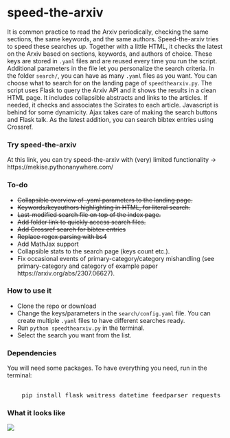 <h1>speed-the-arxiv</h1>
<p> It is common practice to read the Arxiv periodically, checking the same sections, the same keywords, and the same authors. Speed-the-arxiv tries to speed these searches up.
    Together with a little HTML, it checks the latest on the Arxiv based on sections, keywords, and authors of choice. 
    These keys are stored in <code>.yaml</code> files and are reused every time you run the script. Additional parameters in the file let you personalize the search criteria. 
    In the folder <code>search/</code>, you can have as many <code>.yaml</code> files as you want. You can choose what to search for on the landing page of <code>speedthearxiv.py</code>.
    The script uses Flask to query the Arxiv API and it shows the results in a clean HTML page. It includes collapsible abstracts and links to the articles.
    If needed, it checks and associates the Scirates to each article. Javascript is behind for some dynamicity.
    Ajax takes care of making the search buttons and Flask talk. As the latest addition, you can search bibtex entries using Crossref.</p>

<h3>Try speed-the-arxiv</h3>
<p>At this link, you can try speed-the-arxiv with (very) limited functionality -> https://mekise.pythonanywhere.com/</p>

<h3>To-do</h3>
<ul>
    <li><s>Collapsible overview of .yaml parameters to the landing page.</s></li>
    <li><s>Keywords/keyauthors highlighting in HTML, for literal search.</s></li>
    <li><s>Last-modified search file on top of the index page.</s></li>
    <li><s>Add folder link to quickly access search files.</s></li>
    <li><s>Add Crossref search for bibtex entries</s></li>
    <li><s>Replace regex parsing with bs4</s></li>
    <li>Add MathJax support</li>
    <li>Collapsible stats to the search page (keys count etc.).</li>
    <li>Fix occasional events of primary-category/category mishandling (see primary-category and category of example paper https://arxiv.org/abs/2307.06627).</li>
</ul>

<h3>How to use it</h3>
<ul>
    <li>Clone the repo or download</li>
    <li>Change the keys/parameters in the <code>search/config.yaml</code> file. You can create multiple <code>.yaml</code> files to have different searches ready.</li>
    <li>Run <code>python speedthearxiv.py</code> in the terminal.</li>
    <li>Select the search you want from the list.</li>
</ul>
<h3>Dependencies</h3>
<p>You will need some packages. To have everything you need, run in the terminal:</p>
<pre><code">
    pip install flask waitress datetime feedparser requests pyyaml habanero
</code></pre>
<h3>What it looks like</h3>
<img src="https://github.com/mekise/speed-the-arxiv/raw/main/screenshot/speedthearxiv.png?raw=true">
